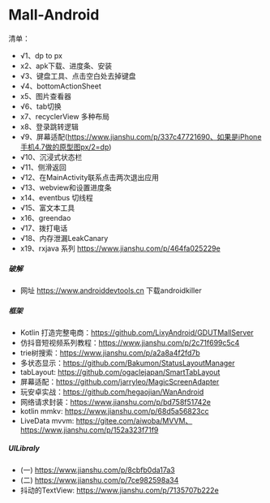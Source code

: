 # Mall-Android

清单：

- √1、dp to px
- x2、apk下载、进度条、安装
- √3、键盘工具、点击空白处去掉键盘
- √4、bottomActionSheet
- x5、图片查看器
- √6、tab切换
- x7、recyclerView 多种布局
- x8、登录跳转逻辑
- √9、屏幕适配(https://www.jianshu.com/p/337c47721690、如果是iPhone手机4.7做的原型图px/2=dp)
- √10、沉浸式状态栏
- √11、侧滑返回
- √12、在MainActivity联系点击两次退出应用
- √13、webview和设置进度条
- x14、eventbus 切线程
- √15、富文本工具
- x16、greendao
- √17、拨打电话
- √18、内存泄漏LeakCanary
- x19、rxjava 系列 https://www.jianshu.com/p/464fa025229e


##### 破解
- 网址 https://www.androiddevtools.cn 下载androidkiller


##### 框架
- Kotlin 打造完整电商：https://github.com/LixyAndroid/GDUTMallServer
- 仿抖音短视频系列教程：https://www.jianshu.com/p/2c71f699c5c4
- trie树搜索：https://www.jianshu.com/p/a2a8a4f2fd7b
- 多状态显示：https://github.com/Bakumon/StatusLayoutManager
- tabLayout: https://github.com/ogaclejapan/SmartTabLayout
- 屏幕适配：https://github.com/jarryleo/MagicScreenAdapter
- 玩安卓实战：https://github.com/hegaojian/WanAndroid
- 网络请求封装：https://www.jianshu.com/p/bd758f51742e
- kotlin mmkv: https://www.jianshu.com/p/68d5a56823cc
- LiveData mvvm: https://gitee.com/aiwoba/MVVM、https://www.jianshu.com/p/152a323f71f9


##### UILibraly
- (一) https://www.jianshu.com/p/8cbfb0da17a3
- (二) https://www.jianshu.com/p/7ce982598a34
- 抖动的TextView: https://www.jianshu.com/p/7135707b222e
